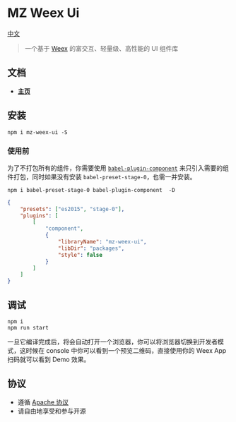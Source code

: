 # MZ Weex Ui

[中文](README_cn.md)


> 一个基于 [Weex](https://github.com/apache/incubator-weex) 的富交互、轻量级、高性能的 UI 组件库

## 文档

* **[主页](https://apache.github.io/mz-weex-ui/#/cn/)**

## 安装

```shell
npm i mz-weex-ui -S
```

### 使用前

为了不打包所有的组件，你需要使用 [`babel-plugin-component`](https://www.npmjs.com/package/babel-plugin-component) 来只引入需要的组件打包，同时如果没有安装 `babel-preset-stage-0`，也需一并安装。

```shell
npm i babel-preset-stage-0 babel-plugin-component  -D
```

```json
{
    "presets": ["es2015", "stage-0"],
    "plugins": [
        [
            "component",
            {
                "libraryName": "mz-weex-ui",
                "libDir": "packages",
                "style": false
            }
        ]
    ]
}
```

## 调试

```shell
npm i
npm run start
```

一旦它编译完成后，将会自动打开一个浏览器，你可以将浏览器切换到开发者模式，这时候在 console 中你可以看到一个预览二维码，直接使用你的 Weex App 扫码就可以看到 Demo 效果。


## 协议

* 遵循 [Apache 协议](https://apache.org/)
* 请自由地享受和参与开源
